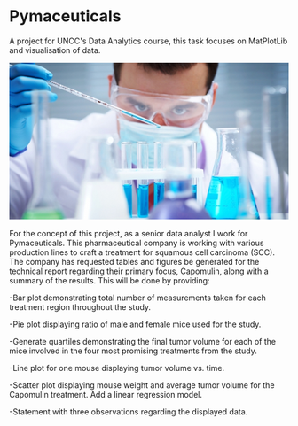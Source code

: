 # Pymaceuticals
A project for UNCC's Data Analytics course, this task focuses on MatPlotLib and visualisation of data.

![Heroes of Pymoli](https://github.com/AgapeofIcarus/matplotlib-challenge/blob/main/Laboratory.jpg?raw=true)

For the concept of this project, as a senior data analyst I work for Pymaceuticals. This pharmaceutical company is working with various production lines to craft a treatment for squamous cell carcinoma (SCC). The company has requested tables and figures be generated for the technical report regarding their primary focus, Capomulin, along with a summary of the results. This will be done by providing:

-Bar plot demonstrating total number of measurements taken for each treatment region throughout the study.

-Pie plot displaying ratio of male and female mice used for the study.

-Generate quartiles demonstrating the final tumor volume for each of the mice involved in the four most promising treatments from the study.

-Line plot for one mouse displaying tumor volume vs. time.

-Scatter plot displaying mouse weight and average tumor volume for the Capomulin treatment. Add a linear regression model.

-Statement with three observations regarding the displayed data.
